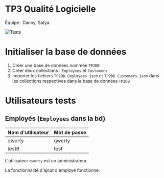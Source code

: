 # TP3 Qualité Logicielle

Équipe : Danny, Satya

![Tests](https://github.com/appliquant/tp3-qualite-logicielle/actions/workflows/main.yml/badge.svg)




# Initialiser la base de données
1. Créer une base de données nommée `TP2DB`
2. Créer deux collections : `Employees` et `Customers`
3. Importer les fichiers `TP2DB.Employees.json` et `TP2DB.Customers.json` dans les collections respectives dans la base de données `TP2DB`

# Utilisateurs tests
## Employés (`Employees` dans la bd)
| Nom d'utilisateur | Mot de passe |
|----------|----------|
| qwerty    | qwerty   |
| test6    | test   |


L'utilisateur `qwerty` est un administrateur.

La fonctionnalité d'ajout d'employé fonctionne.
